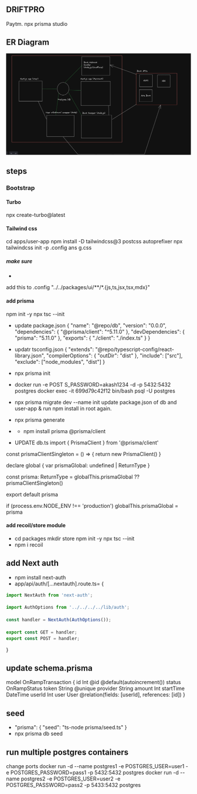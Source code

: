 ## DRIFTPRO 
Paytm.
npx prisma studio

## ER Diagram
![alt text](image.png)

## steps

### Bootstrap 

#### Turbo 
npx create-turbo@latest

#### Tailwind css 
cd apps/user-app
npm install -D tailwindcss@3 postcss autoprefixer
npx tailwindcss init -p
.config ans g.css
##### make sure 
- 
add this to .config
"../../packages/ui/**/*.{js,ts,jsx,tsx,mdx}"

#### add prisma 
npm init -y
npx tsc --init
- update package.json 
{
    "name": "@repo/db",
    "version": "0.0.0",
    "dependencies": {
        "@prisma/client": "^5.11.0"
    },
    "devDependencies": {
        "prisma": "5.11.0"
    },
    "exports": {
        "./client": "./index.ts"
    }
}
- updatr tsconfig.json
{
    "extends": "@repo/typescript-config/react-library.json",
    "compilerOptions": {
      "outDir": "dist"
    },
    "include": ["src"],
    "exclude": ["node_modules", "dist"]
  }
- npx prisma init
- docker run -e POST    S_PASSWORD=akash1234 -d -p 5432:5432 postgres
docker exec -it 699d79c42f12 bin/bash
psql -U postgres
- npx prisma migrate dev --name init 
update package.json of db and user-app & run npm install in root again.
- npx prisma generate
- - npm install prisma @prisma/client

- UPDATE db.ts
import { PrismaClient } from '@prisma/client'

const prismaClientSingleton = () => {
  return new PrismaClient()
}

declare global {
  var prismaGlobal: undefined | ReturnType<typeof prismaClientSingleton>
}

const prisma: ReturnType<typeof prismaClientSingleton> = globalThis.prismaGlobal ?? prismaClientSingleton()

export default prisma

if (process.env.NODE_ENV !== 'production') globalThis.prismaGlobal = prisma


#### add recoil/store module
- cd packages
mkdir store
npm init -y
npx tsc --init
- npm i recoil


## add Next auth
- npm install next-auth
- app/api/auth/[...nextauth].route.ts= {
```javascript
import NextAuth from 'next-auth';

import AuthOptions from '../../../../lib/auth';

const handler = NextAuth(AuthOptions());

export const GET = handler;
export const POST = handler;
```
}




## update schema.prisma
model OnRampTransaction {
  id        Int          @id @default(autoincrement())
  status    OnRampStatus
  token     String       @unique
  provider  String
  amount    Int
  startTime DateTime
  userId    Int
  user      User         @relation(fields: [userId], references: [id])
}

## seed 
- "prisma": {
    "seed": "ts-node prisma/seed.ts"
}
- npx prisma db seed


## run multiple postgres containers 
change ports
docker run -d --name postgres1 -e POSTGRES_USER=user1 -e POSTGRES_PASSWORD=pass1 -p 5432:5432 postgres
docker run -d --name postgres2 -e POSTGRES_USER=user2 -e POSTGRES_PASSWORD=pass2 -p 5433:5432 postgres

